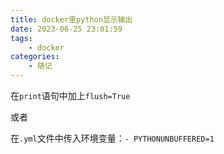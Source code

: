 ```yaml
---
title: docker里python显示输出
date: 2023-06-25 23:01:59
tags: 
    - docker
categories: 
    - 随记
---
```


在`print`语句中加上`flush=True`

或者

在`.yml`文件中传入环境变量：`- PYTHONUNBUFFERED=1`